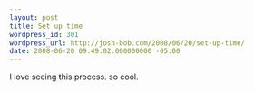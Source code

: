```yaml
---
layout: post
title: Set up time
wordpress_id: 301
wordpress_url: http://josh-bob.com/2008/06/20/set-up-time/
date: 2008-06-20 09:49:02.000000000 -05:00
---
```

<!--Mime Type of File is image/jpeg --><div class="postie-image-div"><a href="http://josh-bob.com/wp-photos/20080620-104902-1.jpg"><img src="http://josh-bob.com/wp-photos/thumb.20080620-104902-1.jpg" alt="" style="3px;" class="postie-image" /></a></div> I love seeing this process. so cool.
